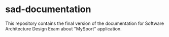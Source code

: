 # sad-documentation

This repository contains the final version of the documentation for Software Architecture Design Exam about "MySport" application. 